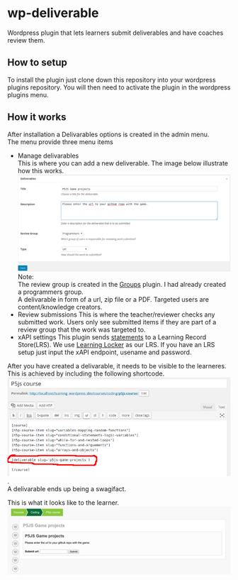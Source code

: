 # wp-deliverable
Wordpress plugin that lets learners submit deliverables and have coaches review them. 

## How to setup
To install the plugin just clone down this repository into your wordpress plugins repository. You will then need to activate the plugin in the wordpress plugins menu. 

## How it works
After installation a Delivarables options is created in the admin menu. </br>
The menu provide three menu items</br>
* Manage delivarables</br>
This is where you can add a new deliverable. The image below illustrate how this works. 
![delivarables](https://github.com/tunapanda/wp-deliverable/blob/master/img/delivarables.png)
Note:</br> 
The review group is created in the [Groups](https://wordpress.org/plugins/groups/) plugin. I had already created a programmers group. </br>
A delivarable in form of a  url, zip file or a PDF.
Targeted users are content/knowledge creators.
* Review submissions
This is where the teacher/reviewer checks any submitted work. Users only see submitted items if they are part of a review group that the work was targeted to. 
* xAPI settings
This plugin sends [statements](https://tincanapi.com/statements-101/) to a Learning Record Store(LRS). We use [Learning Locker](https://learninglocker.net/) as our LRS. If you have an LRS setup just input the xAPI endpoint, usename and password.

After you have created a delivarable, it needs to be visible to the learneres. This is achieved by including the following shortcode.
![deliv-shortcode](https://github.com/tunapanda/wp-deliverable/blob/master/img/deliv-shortcode.png). </br>A delivarable ends up being a swagifact. 

This is what it looks like to the learner.
![deliv-front](https://github.com/tunapanda/wp-deliverable/blob/master/img/deliv-front.png)
